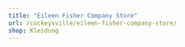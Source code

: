 ```yaml
---
title: "Eileen Fisher Company Store"
url: /cockeysville/eileen-fisher-company-store/
shop: Kleidung
---
```

